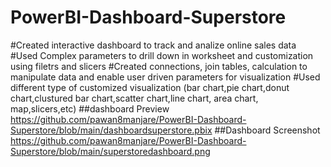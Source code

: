 # PowerBI-Dashboard-Superstore
#Created interactive dashboard to track and analize online sales data
#Used Complex parameters to drill down in worksheet and customization using filetrs and slicers
#Created connections, join tables, calculation to manipulate data and enable user driven parameters for visualization 
#Used different type of customized visualization (bar chart,pie chart,donut chart,clustured bar chart,scatter chart,line chart,
area chart, map,slicers,etc)
##dashboard Preview
https://github.com/pawan8manjare/PowerBI-Dashboard-Superstore/blob/main/dashboardsuperstore.pbix
##Dashboard Screenshot
https://github.com/pawan8manjare/PowerBI-Dashboard-Superstore/blob/main/superstoredashboard.png
